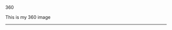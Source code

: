 360

This is my 360 image

<script src="//360.vizor.io/scripts/embed.js" data-vizorurl="https://360.vizor.io/embed/v/pb1r" ></script>

***
